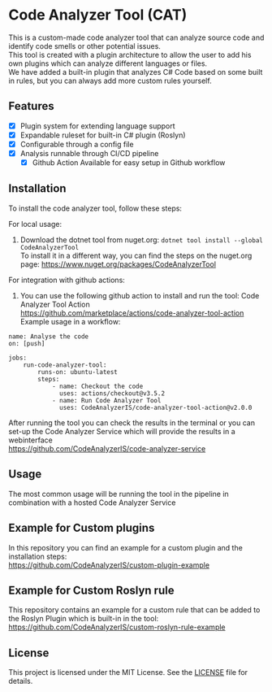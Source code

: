 # Code Analyzer Tool (CAT)

This is a custom-made code analyzer tool that can analyze source code and identify code smells or other potential issues.  
This tool is created with a plugin architecture to allow the user to add his own plugins which can analyze different languages or files.  
We have added a built-in plugin that analyzes C# Code based on some built in rules, but you can always add more custom rules yourself.

## Features

- [x] Plugin system for extending language support
- [x] Expandable ruleset for built-in C# plugin (Roslyn)
- [x] Configurable through a config file
- [x] Analysis runnable through CI/CD pipeline
    - [x] Github Action Available for easy setup in Github workflow

## Installation

To install the code analyzer tool, follow these steps:  
  
For local usage:  
1. Download the dotnet tool from nuget.org: `dotnet tool install --global CodeAnalyzerTool`  
	To install it in a different way, you can find the steps on the nuget.org page: https://www.nuget.org/packages/CodeAnalyzerTool  
  
For integration with github actions:  
1. You can use the following github action to install and run the tool: Code Analyzer Tool Action  
https://github.com/marketplace/actions/code-analyzer-tool-action  
Example usage in a workflow:  
```
name: Analyse the code
on: [push]
        
jobs:
    run-code-analyzer-tool:
        runs-on: ubuntu-latest
        steps:
            - name: Checkout the code
              uses: actions/checkout@v3.5.2
            - name: Run Code Analyzer Tool
              uses: CodeAnalyzerIS/code-analyzer-tool-action@v2.0.0
```
After running the tool you can check the results in the terminal or you can set-up the Code Analyzer Service which will provide the results in a webinterface  
https://github.com/CodeAnalyzerIS/code-analyzer-service

## Usage

The most common usage will be running the tool in the pipeline in combination with a hosted Code Analyzer Service

## Example for Custom plugins

In this repository you can find an example for a custom plugin and the installation steps:  
https://github.com/CodeAnalyzerIS/custom-plugin-example

## Example for Custom Roslyn rule

This repository contains an example for a custom rule that can be added to the Roslyn Plugin which is built-in in the tool:  
https://github.com/CodeAnalyzerIS/custom-roslyn-rule-example

## License

This project is licensed under the MIT License. See the [LICENSE](LICENSE) file for details.

